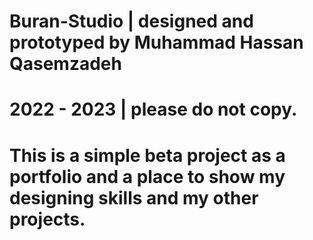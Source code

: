 # Buran-Studio     |      designed and prototyped by Muhammad Hassan Qasemzadeh
# 2022 - 2023 | please do not copy. 
# This is a simple beta project as a portfolio and a place to show my designing skills and my other projects.

